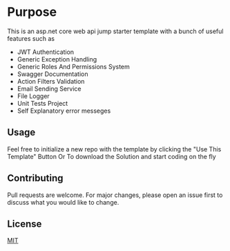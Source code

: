 # Purpose

This is an asp.net core web api jump starter template with a bunch of useful features such as
* JWT Authentication 
* Generic Exception Handling
* Generic Roles And Permissions System
* Swagger Documentation
* Action Filters Validation
* Email Sending Service
* File Logger
* Unit Tests Project
* Self Explanatory error messeges 

## Usage
Feel free to initialize a new repo with the template by clicking the "Use This Template" Button
Or 
To download the Solution and start coding on the fly 

## Contributing
Pull requests are welcome. For major changes, please open an issue first to discuss what you would like to change.

## License
[MIT](https://choosealicense.com/licenses/mit/)
